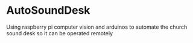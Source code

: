 # AutoSoundDesk
Using raspberry pi computer vision and arduinos to automate the church sound desk so it can be operated remotely
